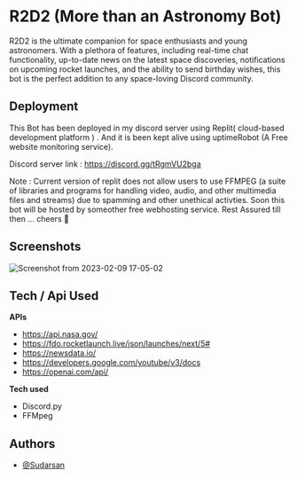 
# R2D2 (More than an Astronomy Bot)

R2D2 is the ultimate companion for space enthusiasts and young astronomers. With a plethora of features, including real-time chat functionality, up-to-date news on the latest space discoveries, notifications on upcoming rocket launches, and the ability to send birthday wishes, this bot is the perfect addition to any space-loving Discord community.



## Deployment 

This Bot has been deployed in my discord server using Replit( cloud-based development platform ) . And it is been kept alive using uptimeRobot (A Free website monitoring service). 

Discord server link : https://discord.gg/tRgmVU2bga 




Note : Current version of replit does not allow users to use FFMPEG (a suite of libraries and programs for handling video, audio, and other multimedia files and streams) due to spamming and other unethical activties. Soon this bot will be hosted by someother free webhosting service. Rest Assured till then ... cheers 🍻️

## Screenshots

![Screenshot from 2023-02-09 17-05-02](https://user-images.githubusercontent.com/95534365/217803279-1988fd38-0032-44ec-8ced-bfbb451ca958.png)



## Tech / Api Used

**APIs**

* https://api.nasa.gov/
* https://fdo.rocketlaunch.live/json/launches/next/5#
* https://newsdata.io/
* https://developers.google.com/youtube/v3/docs
* https://openai.com/api/

**Tech used**
* Discord.py
* FFMpeg



## Authors

- [@Sudarsan](https://github.com/fieryfalcon)
